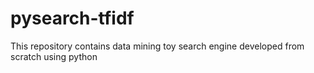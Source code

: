 # pysearch-tfidf
This repository contains data mining toy search engine developed from scratch using python
